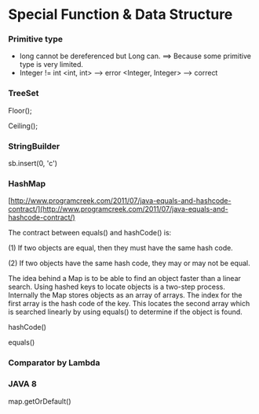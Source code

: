 # Special Function & Data Structure

### Primitive type

* long cannot be dereferenced  but Long can. ==&gt; Because some primitive type is very limited.
* Integer != int    &lt;int, int&gt; --&gt; error   &lt;Integer, Integer&gt; --&gt; correct







### **TreeSet**

Floor\(\);

Ceiling\(\);

### StringBuilder

sb.insert\(0, 'c'\)

### HashMap

[http://www.programcreek.com/2011/07/java-equals-and-hashcode-contract/](http://www.programcreek.com/2011/07/java-equals-and-hashcode-contract/)

The contract between equals\(\) and hashCode\(\) is:

\(1\) If two objects are equal, then they must have the same hash code.

\(2\) If two objects have the same hash code, they may or may not be equal.

The idea behind a Map is to be able to find an object faster than a linear search. Using hashed keys to locate objects is a two-step process. Internally the Map stores objects as an array of arrays. The index for the first array is the hash code of the key. This locates the second array which is searched linearly by using equals\(\) to determine if the object is found.

hashCode\(\)

equals\(\)

### Comparator by Lambda

### JAVA 8

map.getOrDefault\(\)

